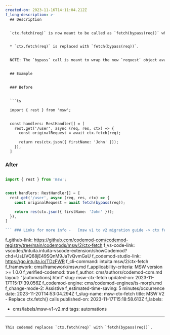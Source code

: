 ```yaml
---
created-on: 2023-11-16T14:11:04.212Z
f_long-description: >-
  ## Description


  `ctx.fetch(req)` is now meant to be called as `fetch(bypass(req))` where `bypass` is a new function available in the `msw` library. Changes applied by this codemod:


  * `ctx.fetch(req)` is replaced with `fetch(bypass(req))`.


  NOTE: The `bypass` call is meant to wrap the new `request` object available on the callback argument. This object is not being destructured in this codemod, so you will have to do it manually or run a `callback-signature` codemod that will do that and replace the reference for you.


  ## Example


  ### Before


  ```ts

  import { rest } from 'msw';


  const handlers: RestHandler[] = [
    rest.get('/user', async (req, res, ctx) => {
      const originalRequest = await ctx.fetch(req);

      return res(ctx.json({ firstName: 'John' }));
    }),
  ]

  ```


  ### After


  ````ts

  import { rest } from 'msw';


  const handlers: RestHandler[] = [
    rest.get('/user', async (req, res, ctx) => {
      const originalRequest = await fetch(bypass(req));

      return res(ctx.json({ firstName: 'John' }));
    }),
  ]

  ``` ### Links for more info -   [msw v1 to v2 migration guide -> ctx fetch](https://mswjs.io/docs/migrations/1.x-to-2.x/#ctxfetch)

  ````
f_github-link: https://github.com/codemod-com/codemod-registry/tree/main/codemods/msw/2/ctx-fetch
f_vs-code-link: vscode://intuita.intuita-vscode-extension/showCodemod?chd=UsLIVQ68jE49SQnM9JaTvQvmGaU
f_codemod-studio-link: https://go.intuita.io/TDzFWR
f_cli-command: intuita msw/2/ctx-fetch
f_framework: cms/framework/msw.md
f_applicability-criteria: MSW version >= 1.0.0
f_verified-codemod: true
f_author: cms/authors/codemod-com.md
layout: "[automations].html"
slug: msw-ctx-fetch
updated-on: 2023-11-17T15:17:39.056Z
f_codemod-engine: cms/codemod-engines/ts-morph.md
f_change-mode-2: Assistive
f_estimated-time-saving: 5 minutes/occurrence
date: 2023-11-20T14:53:04.294Z
f_slug-name: msw-ctx-fetch
title: MSW V2 - Replace ctx.fetch() calls
published-on: 2023-11-17T15:18:58.613Z
f_labels:
  - cms/labels/msw-v1-v2.md
tags: automations
---
```

This codemod replaces `ctx.fetch(req)` with `fetch(bypass(req))`.